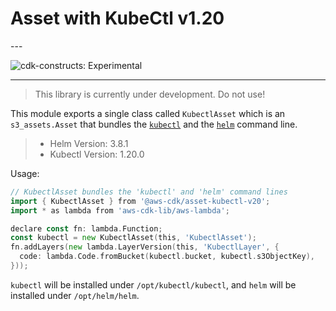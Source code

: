 # Asset with KubeCtl v1.20

<!--BEGIN STABILITY BANNER-->---


![cdk-constructs: Experimental](https://img.shields.io/badge/cdk--constructs-experimental-important.svg?style=for-the-badge)

---


> This library is currently under development. Do not use!

<!--END STABILITY BANNER-->

This module exports a single class called `KubectlAsset` which is an `s3_assets.Asset` that
bundles the [`kubectl`](https://kubernetes.io/docs/reference/kubectl/kubectl/) and the
[`helm`](https://helm.sh/) command line.

> * Helm Version: 3.8.1
> * Kubectl Version: 1.20.0

Usage:

```go
// KubectlAsset bundles the 'kubectl' and 'helm' command lines
import { KubectlAsset } from '@aws-cdk/asset-kubectl-v20';
import * as lambda from 'aws-cdk-lib/aws-lambda';

declare const fn: lambda.Function;
const kubectl = new KubectlAsset(this, 'KubectlAsset');
fn.addLayers(new lambda.LayerVersion(this, 'KubectlLayer', {
  code: lambda.Code.fromBucket(kubectl.bucket, kubectl.s3ObjectKey),
}));
```

`kubectl` will be installed under `/opt/kubectl/kubectl`, and `helm` will be installed under `/opt/helm/helm`.
